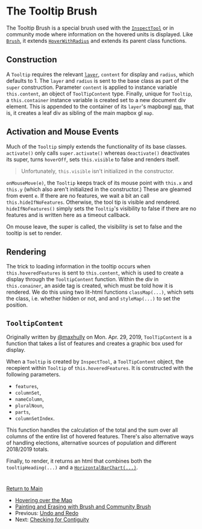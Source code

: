 # The Tooltip Brush

The Tooltip Brush is a special brush used with the [`InspectTool`] or in
community mode where information on the hovered units is displayed. Like
[`Brush`], it extends [`HoverWithRadius`] and extends its parent class
functions. 

## Construction

A `Tooltip` requires the relevant [`layer`], `content` for display and
`radius`, which defaults to 1. The `layer` and `radius` is sent to the
base class as part of the `super` construction. Parameter `content` is
applied to instance variable `this.content`, an object of
`ToolTipContent` type. Finally, unique for `Tooltip`, a `this.container`
instance variable is created set to a new document div element. This is
appended to the container of its `layer`'s mapboxgl [`map`], that is, it
creates a leaf div as sibling of the main mapbox gl `map`.

## Activation and Mouse Events

Much of the `Tooltip` simply extends the functionality of its base
classes. `activate()` only calls `super.activate()` whereas
`deactivate()` deactivates its super, turns `hoverOff`, sets
`this.visible` to false and renders itself.

> Unfortunately, `this.visible` isn't initialized in the constructor.

`onMouseMove(e)`, the `Tooltip` keeps track of its mouse point with
`this.x` and `this.y` (which also aren't initialized in the
constructor.) These are gleamed from event `e`. If there are no
features, we wait a bit an call `this.hideIfNoFeatures`. Otherwise, the
tool tip is visible and rendered. `hideIfNoFeatures()` simply sets the
`Tooltip`'s visibility to false if there are no features and is written
here as a timeout callback. 

On mouse leave, the super is called, the visibility is set to false and
the tooltip is set to render. 

## Rendering

The trick to loading information in the tooltip occurs when
`this.hoveredFeatures` is sent to `this.content`, which is used to
create a display through the `TooltipContent` function. Within the div
in `this.conainer`, an aside tag is created, which must be told how it
is rendered. We do this using two lit-html functions `classMap(...)`,
which sets the class, i.e. whether hidden or not, and and
`styleMap(...)` to set the position.

## `TooltipContent`

Originally written by [@maxhully] on Mon. Apr. 29, 2019,
`ToolTipContent` is a function that takes a list of features and creates
a graphic box used for display.

When a `Tooltip` is created by `InspectTool`, a `ToolTipContent` object,
the recepient within `Tooltip` of `this.hoveredFeatures`. It is
constructed with the following parameters.
- `features`,
- `columnSet`,
- `nameColumn`,
- `pluralNoun`,
- `parts`, 
- `columnSetIndex`.

This function handles the calculation of the total and the sum over all
columns of the entire list of hovered features. There's also alternative
ways of handling elections, alternative sources of population and
different 2018/2019 totals.

Finally, to render, it returns an html that combines both the
`tooltipHeading(...)` and a [`HorizontalBarChart(...)`].

# #

[Return to Main](../README.md)
- [Hovering over the Map](../04drawing/hover.md)
- [Painting and Erasing with Brush and Community Brush](../04drawing/brush.md)
- Previous: [Undo and Redo](../04drawing/undoredo.md)
- Next: [Checking for Contiguity](../04drawing/contiguity.md)

[@maxhully]: http://github.com/maxhully

[`layer`]: ../02editormap/layer.md
[`map`]: ../02editormap/map.md

[`InspectTool`]: ../03toolsplugins/inspecttool.md

[`Brush`]: ../04drawing/brush.md
[`HoverWithRadius`]: ../04drawing/hover.md

[`HorizontalBarChart(...)`]: ../06charts/populationbarchart.md
